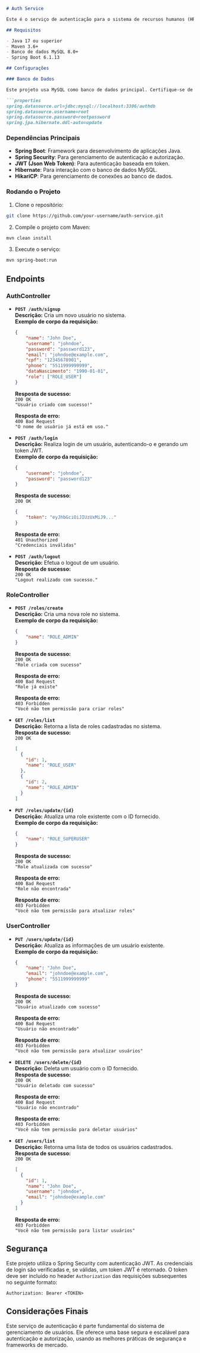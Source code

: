 ```markdown
# Auth Service

Este é o serviço de autenticação para o sistema de recursos humanos (HRMS). Ele fornece endpoints para autenticação de usuários, gerenciamento de papéis (roles) e controle de acesso.

## Requisitos

- Java 17 ou superior
- Maven 3.6+
- Banco de dados MySQL 8.0+
- Spring Boot 6.1.13

## Configurações

### Banco de Dados

Este projeto usa MySQL como banco de dados principal. Certifique-se de configurar corretamente as credenciais de banco de dados no arquivo `application.properties`:

```properties
spring.datasource.url=jdbc:mysql://localhost:3306/authdb
spring.datasource.username=root
spring.datasource.password=rootpassword
spring.jpa.hibernate.ddl-auto=update
```

### Dependências Principais

- **Spring Boot**: Framework para desenvolvimento de aplicações Java.
- **Spring Security**: Para gerenciamento de autenticação e autorização.
- **JWT (Json Web Token)**: Para autenticação baseada em token.
- **Hibernate**: Para interação com o banco de dados MySQL.
- **HikariCP**: Para gerenciamento de conexões ao banco de dados.

### Rodando o Projeto

1. Clone o repositório:

```bash
git clone https://github.com/your-username/auth-service.git
```

2. Compile o projeto com Maven:

```bash
mvn clean install
```

3. Execute o serviço:

```bash
mvn spring-boot:run
```

## Endpoints

### **AuthController**

- **`POST /auth/signup`**  
  **Descrição:** Cria um novo usuário no sistema.  
  **Exemplo de corpo da requisição:**
  ```json
  {
      "name": "John Doe",
      "username": "johndoe",
      "password": "password123",
      "email": "johndoe@example.com",
      "cpf": "12345678901",
      "phone": "5511999999999",
      "dataNascimento": "1990-01-01",
      "role": ["ROLE_USER"]
  }
  ```
  **Resposta de sucesso:**  
  `200 OK`  
  `"Usuário criado com sucesso!"`

  **Resposta de erro:**  
  `400 Bad Request`  
  `"O nome de usuário já está em uso."`

- **`POST /auth/login`**  
  **Descrição:** Realiza login de um usuário, autenticando-o e gerando um token JWT.  
  **Exemplo de corpo da requisição:**
  ```json
  {
      "username": "johndoe",
      "password": "password123"
  }
  ```
  **Resposta de sucesso:**  
  `200 OK`
  ```json
  {
      "token": "eyJhbGciOiJIUzUxMiJ9..."
  }
  ```

  **Resposta de erro:**  
  `401 Unauthorized`  
  `"Credenciais inválidas"`

- **`POST /auth/logout`**  
  **Descrição:** Efetua o logout de um usuário.  
  **Resposta de sucesso:**  
  `200 OK`  
  `"Logout realizado com sucesso."`

### **RoleController**

- **`POST /roles/create`**  
  **Descrição:** Cria uma nova role no sistema.  
  **Exemplo de corpo da requisição:**
  ```json
  {
      "name": "ROLE_ADMIN"
  }
  ```
  **Resposta de sucesso:**  
  `200 OK`  
  `"Role criada com sucesso"`

  **Resposta de erro:**  
  `400 Bad Request`  
  `"Role já existe"`

  **Resposta de erro:**  
  `403 Forbidden`  
  `"Você não tem permissão para criar roles"`

- **`GET /roles/list`**  
  **Descrição:** Retorna a lista de roles cadastradas no sistema.  
  **Resposta de sucesso:**  
  `200 OK`
  ```json
  [
    {
      "id": 1,
      "name": "ROLE_USER"
    },
    {
      "id": 2,
      "name": "ROLE_ADMIN"
    }
  ]
  ```

- **`PUT /roles/update/{id}`**  
  **Descrição:** Atualiza uma role existente com o ID fornecido.  
  **Exemplo de corpo da requisição:**
  ```json
  {
      "name": "ROLE_SUPERUSER"
  }
  ```
  **Resposta de sucesso:**  
  `200 OK`  
  `"Role atualizada com sucesso"`

  **Resposta de erro:**  
  `400 Bad Request`  
  `"Role não encontrada"`

  **Resposta de erro:**  
  `403 Forbidden`  
  `"Você não tem permissão para atualizar roles"`

### **UserController**

- **`PUT /users/update/{id}`**  
  **Descrição:** Atualiza as informações de um usuário existente.  
  **Exemplo de corpo da requisição:**
  ```json
  {
      "name": "John Doe",
      "email": "johndoe@example.com",
      "phone": "5511999999999"
  }
  ```
  **Resposta de sucesso:**  
  `200 OK`  
  `"Usuário atualizado com sucesso"`

  **Resposta de erro:**  
  `400 Bad Request`  
  `"Usuário não encontrado"`

  **Resposta de erro:**  
  `403 Forbidden`  
  `"Você não tem permissão para atualizar usuários"`

- **`DELETE /users/delete/{id}`**  
  **Descrição:** Deleta um usuário com o ID fornecido.  
  **Resposta de sucesso:**  
  `200 OK`  
  `"Usuário deletado com sucesso"`

  **Resposta de erro:**  
  `400 Bad Request`  
  `"Usuário não encontrado"`

  **Resposta de erro:**  
  `403 Forbidden`  
  `"Você não tem permissão para deletar usuários"`

- **`GET /users/list`**  
  **Descrição:** Retorna uma lista de todos os usuários cadastrados.  
  **Resposta de sucesso:**  
  `200 OK`
  ```json
  [
    {
      "id": 1,
      "name": "John Doe",
      "username": "johndoe",
      "email": "johndoe@example.com"
    }
  ]
  ```

  **Resposta de erro:**  
  `403 Forbidden`  
  `"Você não tem permissão para listar usuários"`

## Segurança

Este projeto utiliza o Spring Security com autenticação JWT. As credenciais de login são verificadas e, se válidas, um token JWT é retornado. O token deve ser incluído no header `Authorization` das requisições subsequentes no seguinte formato:

```http
Authorization: Bearer <TOKEN>
```

## Considerações Finais

Este serviço de autenticação é parte fundamental do sistema de gerenciamento de usuários. Ele oferece uma base segura e escalável para autenticação e autorização, usando as melhores práticas de segurança e frameworks de mercado.
```